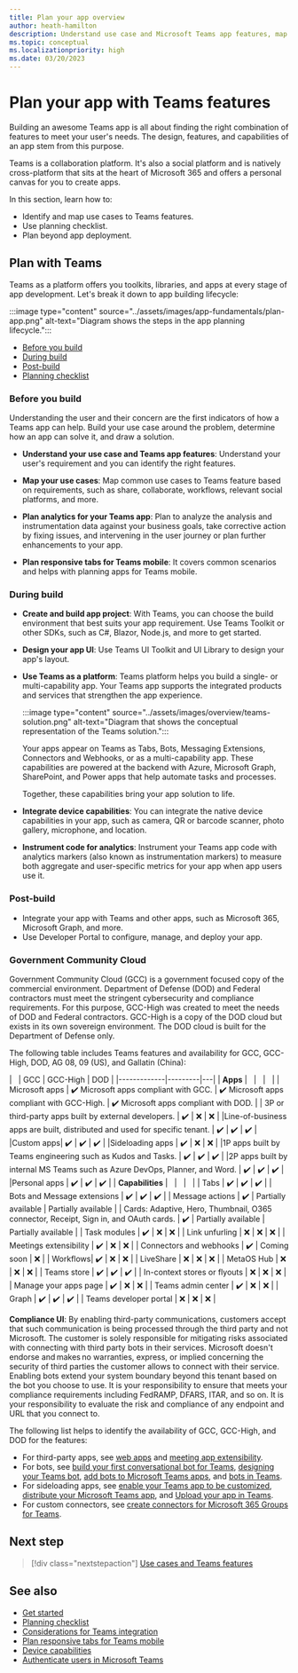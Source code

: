```yaml
---
title: Plan your app overview
author: heath-hamilton
description: Understand use case and Microsoft Teams app features, map use cases, plan responsive tabs for mobile. Learn Teams features and availability for GCC, GCC-High, and DOD.
ms.topic: conceptual
ms.localizationpriority: high
ms.date: 03/20/2023
---
```


# Plan your app with Teams features

Building an awesome Teams app is all about finding the right combination of features to meet your user's needs. The design, features, and capabilities of an app stem from this purpose.

Teams is a collaboration platform. It's also a social platform and is natively cross-platform that sits at the heart of Microsoft 365 and offers a personal canvas for you to create apps.

In this section, learn how to:

* Identify and map use cases to Teams features.
* Use planning checklist.
* Plan beyond app deployment.

## Plan with Teams

Teams as a platform offers you toolkits, libraries, and apps at every stage of app development. Let's break it down to app building lifecycle:

:::image type="content" source="../assets/images/app-fundamentals/plan-app.png" alt-text="Diagram shows the steps in the app planning lifecycle.":::

* [Before you build](#before-you-build)
* [During build](#during-build)
* [Post-build](#post-build)
* [Planning checklist](../concepts/design/planning-checklist.md)

### Before you build

Understanding the user and their concern are the first indicators of how a Teams app can help. Build your use case around the problem, determine how an app can solve it, and draw a solution.

* **Understand your use case and Teams app features**: Understand your user's requirement and you can identify the right features.

* **Map your use cases**: Map common use cases to Teams feature based on requirements, such as share, collaborate, workflows, relevant social platforms, and more.

* **Plan analytics for your Teams app**: Plan to analyze the analysis and instrumentation data against your business goals, take corrective action by fixing issues, and intervening in the user journey or plan further enhancements to your app.

* **Plan responsive tabs for Teams mobile**: It covers common scenarios and helps with planning apps for Teams mobile.

### During build

* **Create and build app project**: With Teams, you can choose the build environment that best suits your app requirement. Use Teams Toolkit or other SDKs, such as C#, Blazor, Node.js, and more to get started.

* **Design your app UI**: Use Teams UI Toolkit and UI Library to design your app's layout.

* **Use Teams as a platform**: Teams platform helps you build a single- or multi-capability app. Your Teams app supports the integrated products and services that strengthen the app experience.

    :::image type="content" source="../assets/images/overview/teams-solution.png" alt-text="Diagram that shows the conceptual representation of the Teams solution.":::

    Your apps appear on Teams as Tabs, Bots, Messaging Extensions, Connectors and Webhooks, or as a multi-capability app. These capabilities are powered at the backend with Azure, Microsoft Graph, SharePoint, and Power apps that help automate tasks and processes.

    Together, these capabilities bring your app solution to life.

* **Integrate device capabilities**: You can integrate the native device capabilities in your app, such as camera, QR or barcode scanner, photo gallery, microphone, and location.

* **Instrument code for analytics**: Instrument your Teams app code with analytics markers (also known as instrumentation markers) to measure both aggregate and user-specific metrics for your app when app users use it.

### Post-build

* Integrate your app with Teams and other apps, such as Microsoft 365, Microsoft Graph, and more.
* Use Developer Portal to configure, manage, and deploy your app.

### Government Community Cloud

Government Community Cloud (GCC) is a government focused copy of the commercial environment. Department of Defense (DOD) and Federal contractors must meet the stringent cybersecurity and compliance requirements. For this purpose, GCC-High was created to meet the needs of DOD and Federal contractors. GCC-High is a copy of the DOD cloud but exists in its own sovereign environment. The DOD cloud is built for the Department of Defense only.

The following table includes Teams features and availability for GCC, GCC-High, DOD, AG 08, 09 (US), and Gallatin (China):

| &nbsp; | GCC | GCC-High | DOD |
|-------------|---------|---|
| **Apps** | &nbsp; | &nbsp; | &nbsp; |
| Microsoft apps | ✔️ Microsoft apps compliant with GCC. | ✔️ Microsoft apps compliant with GCC-High. | ✔️ Microsoft apps compliant with DOD. |
| 3P or third-party apps built by external developers. | ✔️ | ❌ | ❌ |
|Line-of-business apps are built, distributed and used for specific tenant.  | ✔️ | ✔️ | ✔️ |
|Custom apps| ✔️ | ✔️ | ✔️ |
|Sideloading apps | ✔️ | ❌ | ❌ |
|1P apps built by Teams engineering such as Kudos and Tasks. | ✔️ | ✔️ | ✔️ |
|2P apps built by internal MS Teams such as Azure DevOps, Planner, and Word. | ✔️ | ✔️ | ✔️ |
|Personal apps | ✔️ | ✔️ | ✔️ |
| **Capabilities** | &nbsp; | &nbsp; | &nbsp; |
| Tabs | ✔️ | ✔️ | ✔️ |
| Bots and Message extensions | ✔️ | ✔️ | ✔️ |
| Message actions | ✔️ | Partially available | Partially available |
| Cards: Adaptive, Hero, Thumbnail, O365 connector, Receipt, Sign in, and OAuth cards. | ✔️ | Partially available | Partially available |
| Task modules | ✔️ | ❌ | ❌ |
| Link unfurling | ❌ | ❌ | ❌ |
| Meetings extensibility | ✔️ | ❌ | ❌ |
| Connectors and webhooks | ✔️ | Coming soon | ❌ |
| Workflows| ✔️ | ❌ | ❌ |
| LiveShare | ❌ | ❌ | ❌ |
| MetaOS Hub | ❌ | ❌ | ❌ |
| Teams store | ✔️ | ✔️ | ✔️ |
| In-context stores or flyouts | ❌ | ❌ | ❌ |
| Manage your apps page | ✔️ | ❌ | ❌ |
| Teams admin center | ✔️ | ❌ | ❌ |
| Graph | ✔️ | ✔️ | ✔️ |
| Teams developer portal  | ❌ | ❌ | ❌ |

**Compliance UI**: By enabling third-party communications, customers accept that such communication is being processed through the third party and not Microsoft. The customer is solely responsible for mitigating risks associated with connecting with third party bots in their services. Microsoft doesn't endorse and makes no warranties, express, or implied concerning the security of third parties the customer allows to connect with their service. Enabling bots extend your system boundary beyond this tenant based on the bot you choose to use. It is your responsibility to ensure that meets your compliance requirements including FedRAMP, DFARS, ITAR, and so on. It is your responsibility to evaluate the risk and compliance of any endpoint and URL that you connect to.

The following list helps to identify the availability of GCC, GCC-High, and DOD for the features:

* For third-party apps, see [web apps](../samples/integrating-web-apps.md) and [meeting app extensibility](../apps-in-teams-meetings/teams-apps-in-meetings.md).
* For bots, see [build your first conversational bot for Teams](../get-started/first-app-bot.md), [designing your Teams bot](../bots/design/bots.md), [add bots to Microsoft Teams apps](../resources/bot-v3/bots-overview.md), and [bots in Teams](../bots/what-are-bots.md).
* For sideloading apps, see [enable your Teams app to be customized](../concepts/design/enable-app-customization.md), [distribute your Microsoft Teams app](../concepts/deploy-and-publish/apps-publish-overview.md), and [Upload your app in Teams](../concepts/deploy-and-publish/apps-upload.md).
* For custom connectors, see [create connectors for Microsoft 365 Groups for Teams](../webhooks-and-connectors/how-to/connectors-creating.md).

</details>

## Next step

> [!div class="nextstepaction"]
> [Use cases and Teams features](design/understand-use-cases.md)

## See also

* [Get started](../get-started/get-started-overview.md)
* [Planning checklist](../concepts/design/planning-checklist.md)
* [Considerations for Teams integration](../samples/integrating-web-apps.md)
* [Plan responsive tabs for Teams mobile](design/plan-responsive-tabs-for-teams-mobile.md)
* [Device capabilities](device-capabilities/device-capabilities-overview.md)
* [Authenticate users in Microsoft Teams](authentication/authentication.md)
